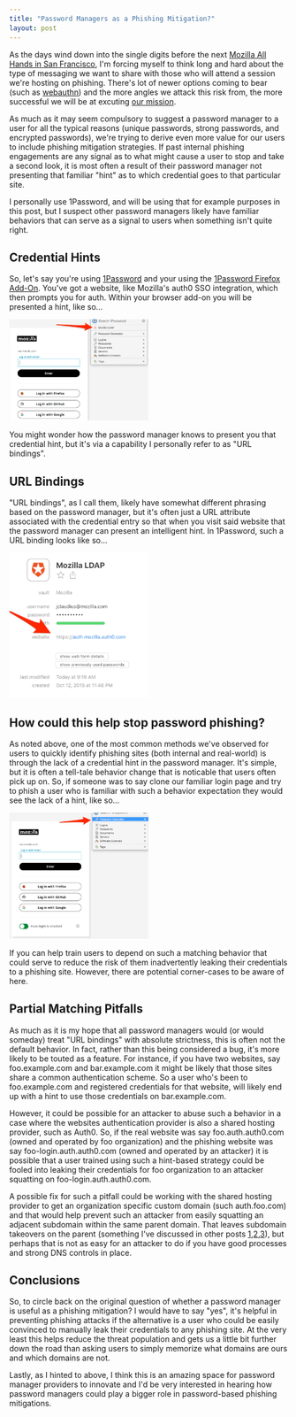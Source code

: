 ```yaml
---
title: "Password Managers as a Phishing Mitigation?"
layout: post
---
```


As the days wind down into the single digits before the next [Mozilla All Hands in San Francisco](https://wiki.mozilla.org/All_Hands/SanFrancisco2018), I'm forcing myself to think long and hard about the type of messaging we want to share with those who will attend a session we're hosting on phishing.  There's lot of newer options coming to bear (such as [webauthn](https://developer.mozilla.org/en-US/docs/Web/API/Web_Authentication_API)) and the more angles we attack this risk from, the more successful we will be at excuting [our mission](https://www.mozilla.org/en-US/mission/).

As much as it may seem compulsory to suggest a password manager to a user for all the typical reasons (unique passwords, strong passwords, and encrypted passwords), we're trying to derive even more value for our users to include phishing mitigation strategies.  If past internal phishing engagements are any signal as to what might cause a user to stop and take a second look, it is most often a result of their password manager not presenting that familiar "hint" as to which credential goes to that particular site.

I personally use 1Password, and will be using that for example purposes in this post, but I suspect other password managers likely have familiar behaviors that can serve as a signal to users when something isn't quite right.

## Credential Hints ##

So, let's say you're using [1Password](https://1password.com/) and your using the [1Password Firefox Add-On](https://1password.com/browsers/firefox/).  You've got a website, like Mozilla's auth0 SSO integration, which then prompts you for auth.  Within your browser add-on you will be presented a hint, like so...

<img src="/images/1password-credential-hint.png" style="width: 50%; height: 50%"/>

You might wonder how the password manager knows to present you that credential hint, but it's via a capability I personally refer to as "URL bindings".

## URL Bindings ##

"URL bindings", as I call them, likely have somewhat different phrasing based on the password manager, but it's often just a URL attribute associated with the credential entry so that when you visit said website that the password manager can present an intelligent hint.  In 1Password, such a URL binding looks like so...

<img src="/images/mozilla-ldap-entry.png" style="width: 50%; height: 50%"/>

## How could this help stop password phishing? ##

As noted above, one of the most common methods we've observed for users to quickly identify phishing sites (both internal and real-world) is through the lack of a credential hint in the password manager.  It's simple, but it is often a tell-tale behavior change that is noticable that users often pick up on.  So, if someone was to say clone our familiar login page and try to phish a user who is familiar with such a behavior expectation they would see the lack of a hint, like so...

<img src="/images/1password-no-hint.png" style="width: 50%; height: 50%"/>

If you can help train users to depend on such a matching behavior that could serve to reduce the risk of them inadvertently leaking their credentials to a phishing site.  However, there are potential corner-cases to be aware of here.

## Partial Matching Pitfalls ##

As much as it is my hope that all password managers would (or would someday) treat "URL bindings" with absolute strictness, this is often not the default behavior.  In fact, rather than this being considered a bug, it's more likely to be touted as a feature.  For instance, if you have two websites, say foo.example.com and bar.example.com it might be likely that those sites share a common authentication scheme.   So a user who's been to foo.example.com and registered credentials for that website, will likely end up with a hint to use those credentials on bar.example.com.

However, it could be possible for an attacker to abuse such a behavior in a case where the websites authentication provider is also a shared hosting provider, such as Auth0.  So, if the real website was say foo.auth.auth0.com (owned and operated by foo organization) and the phishing website was say foo-login.auth.auth0.com (owned and operated by an attacker) it is possible that a user trained using such a hint-based strategy could be fooled into leaking their credentials for foo organization to an attacker squatting on foo-login.auth.auth0.com.

A possible fix for such a pitfall could be working with the shared hosting provider to get an organization specific custom domain (such auth.foo.com) and that would help prevent such an attacker from easily squatting an adjacent subdomain within the same parent domain.  That leaves subdomain takeovers on the parent (something I've discussed in other posts [1](https://blog.rubidus.com/2017/02/03/deep-thoughts-on-subdomain-takeovers/),[2](https://blog.rubidus.com/2017/02/06/preventing-subdomain-takeover/),[3](https://blog.rubidus.com/2018/03/16/chronological-musing-on-securing-github-pages/)), but perhaps that is not as easy for an attacker to do if you have good processes and strong DNS controls in place.

## Conclusions ##

So, to circle back on the original question of whether a password manager is useful as a phishing mitigation?  I would have to say "yes", it's helpful in preventing phishing attacks if the alternative is a user who could be easily convinced to manually leak their credentials to any phishing site.  At the very least this helps reduce the threat population and gets us a little bit further down the road than asking users to simply memorize what domains are ours and which domains are not.

Lastly, as I hinted to above, I think this is an amazing space for password manager providers to innovate and I'd be very interested in hearing how password managers could play a bigger role in password-based phishing mitigations.